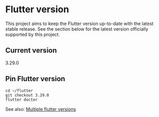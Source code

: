 # Flutter version

This project aims to keep the Flutter version up-to-date with the latest stable release. See the section below for the latest version officially supported by this project.

## Current version

3.29.0

## Pin Flutter version

```
cd ~/flutter
git checkout 3.29.0
flutter doctor
```

See also: [Multiple flutter versions](MULTIPLE_FLUTTER_VERSIONS.md)
